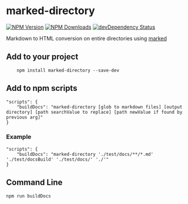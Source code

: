 # marked-directory

[![NPM Version](https://img.shields.io/npm/v/marked-directory.svg?style=flat-square)](https://www.npmjs.com/package/marked-directory) 
[![NPM Downloads](https://img.shields.io/npm/dm/marked-directory.svg?style=flat-square)](https://www.npmjs.com/package/marked-directory)
[![devDependency Status](https://david-dm.org/srssoft/marked-directory/dev-status.svg)](https://david-dm.org/srssoft/marked-directory#info=devDependencies)

Markdown to HTML conversion on entire directories using [marked](https://www.npmjs.com/package/marked)

## Add to your project

```
    npm install marked-directory --save-dev 
```

## Add to npm scripts

```
"scripts": {
    "buildDocs": "marked-directory [glob to markdown files] [output directory] [path searchValue to replace] [path newValue if found by previous arg]"
}
```

### Example

```
"scripts": {
    "buildDocs": "marked-directory './test/docs/**/*.md' './test/docsBuild' './test/docs/' './'"
}
```

## Command Line

```
npm run buildDocs
```
